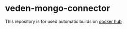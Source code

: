 # veden-mongo-connector
This repository is for used automatic builds on [docker hub](https://hub.docker.com/r/veden/php/)
